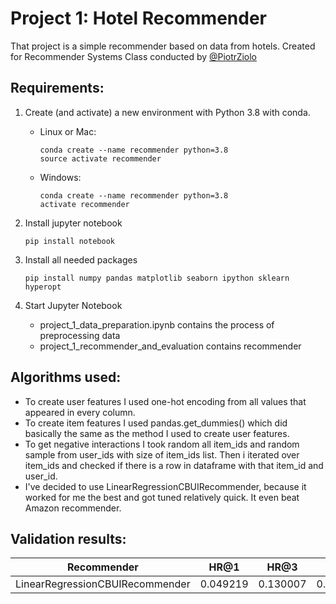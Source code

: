 # Project 1: Hotel Recommender

That project is a simple recommender based on data from hotels. Created for Recommender Systems Class conducted by [@PiotrZiolo]( https://github.com/PiotrZiolo )

## Requirements:

1. Create (and activate) a new environment with Python 3.8 with conda.

    * Linux or Mac:
        ```console
        conda create --name recommender python=3.8
        source activate recommender
        ```
    * Windows:
    
        ```console
        conda create --name recommender python=3.8 
        activate recommender
        ```

2. Install jupyter notebook
    
    ```console
    pip install notebook 
    ```
    
3. Install all needed packages

    ```console
    pip install numpy pandas matplotlib seaborn ipython sklearn hyperopt
    ```

4. Start Jupyter Notebook
    * project\_1\_data_preparation.ipynb contains the process of preprocessing data
    * project\_1\_recommender\_and\_evaluation contains recommender

## Algorithms used:
* To create user features I used one-hot encoding from all values that appeared in every column.
* To create item features I used pandas.get_dummies() which did basically the same as the method I used to create user features.
* To get negative interactions I took random all item_ids and random sample from user_ids with size of item_ids list. Then i iterated over item_ids and checked if there is a row in dataframe with that item_id and user_id.
* I've decided to use LinearRegressionCBUIRecommender, because it worked for me the best and got tuned relatively quick. It even beat Amazon recommender.
## Validation results:
|           Recommender           | HR@1     |   HR@3   | HR@5     | HR@10   | NGCG@1 | NGCG@3   | NGCG@5   | NGCG@10  |
|:-------------------------------:|----------|:--------:|----------|---------|----------|----------|----------|----------|
| LinearRegressionCBUIRecommender | 0.049219 |	0.130007 |	0.174134 |	0.233198 |	0.049219 |	0.094502 |	0.113016 |	0.131827
